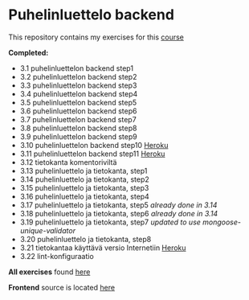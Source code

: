 # Puhelinluettelo backend

This repository contains my exercises for this [course](https://fullstackopen.com/osa3)

**Completed:**
- 3.1 puhelinluettelon backend step1
- 3.2 puhelinluettelon backend step2
- 3.3 puhelinluettelon backend step3
- 3.4 puhelinluettelon backend step4
- 3.5 puhelinluettelon backend step5
- 3.6 puhelinluettelon backend step6
- 3.7 puhelinluettelon backend step7
- 3.8 puhelinluettelon backend step8
- 3.9 puhelinluettelon backend step9
- 3.10 puhelinluettelon backend step10 [Heroku](https://puhelinluettelo-583475145.herokuapp.com/api/persons)
- 3.11 puhelinluettelon backend step11 [Heroku](https://puhelinluettelo-583475145.herokuapp.com/)
- 3.12 tietokanta komentoriviltä
- 3.13 puhelinluettelo ja tietokanta, step1
- 3.14 puhelinluettelo ja tietokanta, step2
- 3.15 puhelinluettelo ja tietokanta, step3
- 3.16 puhelinluettelo ja tietokanta, step4
- 3.17 puhelinluettelo ja tietokanta, step5 *already done in 3.14*
- 3.18 puhelinluettelo ja tietokanta, step6 *already done in 3.14*
- 3.19 puhelinluettelo ja tietokanta, step7 *updated to use mongoose-unique-validator*
- 3.20 puhelinluettelo ja tietokanta, step8
- 3.21 tietokantaa käyttävä versio Internetiin [Heroku](https://puhelinluettelo-583475145.herokuapp.com/)
- 3.22 lint-konfiguraatio

**All exercises** found [here](https://github.com/kosvi/HY_FullStack)

**Frontend** source is located [here](https://github.com/kosvi/HY_FullStack/tree/main/osa3/puhelinluettelo)
